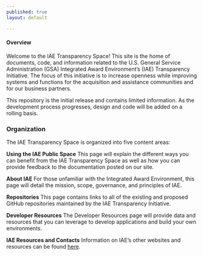 ```yaml
---
published: true
layout: default

---
```


#### Overview

<p>Welcome to the IAE Transparency Space! This site is the home of documents, code, and information related to the U.S. General Service Administration (GSA) Integrated Award Environment’s (IAE) Transparency Initiative. The focus of this initiative is to increase openness while improving systems and functions for the acquisition and assistance communities and for our business partners.</p>

This repository is the initial release and contains limited information. As the development process progresses, design and code will be added on a rolling basis.
<h3>Organization</h3>

The IAE Transparency Space is organized into five content areas:

__Using the IAE Public Space__  This page will explain the different ways you can benefit from the IAE Transparency Space as well as how you can provide feedback to the documentation posted on our site.

__About IAE__  For those unfamiliar with the Integrated Award Environment, this page will detail the mission, scope, governance, and principles of IAE.

__Repositories__  This page contains links to all of the existing and proposed GitHub repositories maintained by the IAE Transparency Initiative.

__Developer Resources__  The Developer Resources page will provide data and resources that you can leverage to develop applications and build your own environments.

__IAE Resources and Contacts__  Information on IAE’s other websites and resources can be found [here](communicate.html). 
